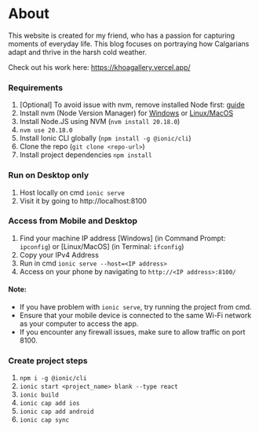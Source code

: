 # About
This website is created for my friend, who has a passion for capturing moments of everyday life. This blog focuses on portraying how Calgarians adapt and thrive in the harsh cold weather.


Check out his work here: https://khoagallery.vercel.app/

### Requirements
1. [Optional] To avoid issue with nvm, remove installed Node first: [guide](https://www.geeksforgeeks.org/how-to-completely-remove-node-js-from-windows/)
2. Install nvm (Node Version Manager) for [Windows](https://github.com/coreybutler/nvm-windows) or [Linux/MacOS](https://github.com/nvm-sh/nvm)
3. Install Node.JS using NVM (`nvm install 20.18.0`)
4. `nvm use 20.18.0`
4. Install Ionic CLI globally (`npm install -g @ionic/cli`)
5. Clone the repo (`git clone <repo-url>`)
6. Install project dependencies `npm install`


### Run on Desktop only
1. Host locally on cmd `ionic serve`
3. Visit it by going to http://localhost:8100

### Access from Mobile and Desktop
1. Find your machine IP address [Windows] (in Command Prompt: `ipconfig`) or [Linux/MacOS] (in Terminal: `ifconfig`)
2. Copy your IPv4 Address
3. Run in cmd `ionic serve --host=<IP address>`
4. Access on your phone by navigating to `http://<IP address>:8100/`

#### Note: 
- If you have problem with `ionic serve`, try running the project from cmd.
- Ensure that your mobile device is connected to the same Wi-Fi network as your computer to access the app.
- If you encounter any firewall issues, make sure to allow traffic on port 8100.

### Create project steps
1. `npm i -g @ionic/cli`
2. `ionic start <project_name> blank --type react`
3. `ionic build`
4. `ionic cap add ios`
5. `ionic cap add android`
6. `ionic cap sync`
